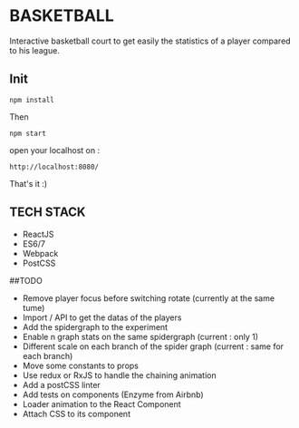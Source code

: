 # BASKETBALL

Interactive basketball court to get easily the statistics of a player compared to his league.

## Init

`npm install`

Then

`npm start`

open your localhost on :

`http://localhost:8080/`

That's it :)

## TECH STACK

- ReactJS
- ES6/7
- Webpack
- PostCSS


##TODO

- Remove player focus before switching rotate (currently at the same tume)
- Import / API to get the datas of the players
- Add the spidergraph to the experiment
- Enable n graph stats on the same spidergraph (current : only 1)
- Different scale on each branch of the spider graph (current : same for each branch)
- Move some constants to props
- Use redux or RxJS to handle the chaining animation
- Add a postCSS linter
- Add tests on components (Enzyme from Airbnb)
- Loader animation to the React Component
- Attach CSS to its component
